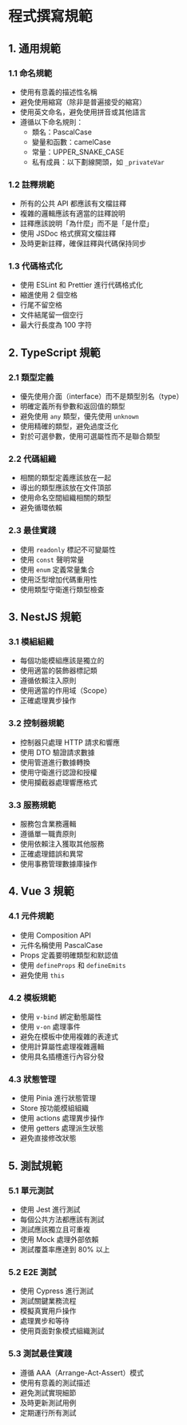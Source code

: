 # 程式撰寫規範

## 1. 通用規範

### 1.1 命名規範

- 使用有意義的描述性名稱
- 避免使用縮寫（除非是普遍接受的縮寫）
- 使用英文命名，避免使用拼音或其他語言
- 遵循以下命名規則：
  - 類名：PascalCase
  - 變量和函數：camelCase
  - 常量：UPPER_SNAKE_CASE
  - 私有成員：以下劃線開頭，如 `_privateVar`

### 1.2 註釋規範

- 所有的公共 API 都應該有文檔註釋
- 複雜的邏輯應該有適當的註釋說明
- 註釋應該說明「為什麼」而不是「是什麼」
- 使用 JSDoc 格式撰寫文檔註釋
- 及時更新註釋，確保註釋與代碼保持同步

### 1.3 代碼格式化

- 使用 ESLint 和 Prettier 進行代碼格式化
- 縮進使用 2 個空格
- 行尾不留空格
- 文件結尾留一個空行
- 最大行長度為 100 字符

## 2. TypeScript 規範

### 2.1 類型定義

- 優先使用介面（interface）而不是類型別名（type）
- 明確定義所有參數和返回值的類型
- 避免使用 `any` 類型，優先使用 `unknown`
- 使用精確的類型，避免過度泛化
- 對於可選參數，使用可選屬性而不是聯合類型

### 2.2 代碼組織

- 相關的類型定義應該放在一起
- 導出的類型應該放在文件頂部
- 使用命名空間組織相關的類型
- 避免循環依賴

### 2.3 最佳實踐

- 使用 `readonly` 標記不可變屬性
- 使用 `const` 聲明常量
- 使用 `enum` 定義常量集合
- 使用泛型增加代碼重用性
- 使用類型守衛進行類型檢查

## 3. NestJS 規範

### 3.1 模組組織

- 每個功能模組應該是獨立的
- 使用適當的裝飾器標記類
- 遵循依賴注入原則
- 使用適當的作用域（Scope）
- 正確處理異步操作

### 3.2 控制器規範

- 控制器只處理 HTTP 請求和響應
- 使用 DTO 驗證請求數據
- 使用管道進行數據轉換
- 使用守衛進行認證和授權
- 使用攔截器處理響應格式

### 3.3 服務規範

- 服務包含業務邏輯
- 遵循單一職責原則
- 使用依賴注入獲取其他服務
- 正確處理錯誤和異常
- 使用事務管理數據庫操作

## 4. Vue 3 規範

### 4.1 元件規範

- 使用 Composition API
- 元件名稱使用 PascalCase
- Props 定義要明確類型和默認值
- 使用 `defineProps` 和 `defineEmits`
- 避免使用 `this`

### 4.2 模板規範

- 使用 `v-bind` 綁定動態屬性
- 使用 `v-on` 處理事件
- 避免在模板中使用複雜的表達式
- 使用計算屬性處理複雜邏輯
- 使用具名插槽進行內容分發

### 4.3 狀態管理

- 使用 Pinia 進行狀態管理
- Store 按功能模組組織
- 使用 actions 處理異步操作
- 使用 getters 處理派生狀態
- 避免直接修改狀態

## 5. 測試規範

### 5.1 單元測試

- 使用 Jest 進行測試
- 每個公共方法都應該有測試
- 測試應該獨立且可重複
- 使用 Mock 處理外部依賴
- 測試覆蓋率應達到 80% 以上

### 5.2 E2E 測試

- 使用 Cypress 進行測試
- 測試關鍵業務流程
- 模擬真實用戶操作
- 處理異步和等待
- 使用頁面對象模式組織測試

### 5.3 測試最佳實踐

- 遵循 AAA（Arrange-Act-Assert）模式
- 使用有意義的測試描述
- 避免測試實現細節
- 及時更新測試用例
- 定期運行所有測試
